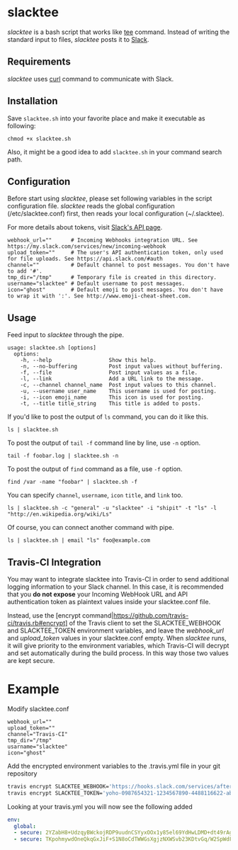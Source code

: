 # slacktee #

*slacktee* is a bash script that works like [tee](http://en.wikipedia.org/wiki/Tee_(command)) command.
Instead of writing the standard input to files, *slacktee* posts it to [Slack](https://slack.com/).

Requirements
------------

*slacktee* uses [curl](http://curl.haxx.se/) command to communicate with Slack.

Installation
------------

Save `slacktee.sh` into your favorite place and make it executable as following:
```
chmod +x slacktee.sh
```
Also, it might be a good idea to add `slacktee.sh` in your command search path. 

Configuration
------------

Before start using *slacktee*, please set following variables in the script configuration file.
*slacktee* reads the global configuration (/etc/slacktee.conf) first, then reads your local configuration (~/.slacktee).

For more details about tokens, visit [Slack's API page](https://api.slack.com/).

```
webhook_url=""      # Incoming Webhooks integration URL. See https://my.slack.com/services/new/incoming-webhook
upload_token=""     # The user's API authentication token, only used for file uploads. See https://api.slack.com/#auth
channel=""          # Default channel to post messages. You don't have to add '#'.
tmp_dir="/tmp"      # Temporary file is created in this directory.
username="slacktee" # Default username to post messages.
icon="ghost"        # Default emoji to post messages. You don't have to wrap it with ':'. See http://www.emoji-cheat-sheet.com.
```

Usage
------------
Feed input to *slacktee* through the pipe.

```
usage: slacktee.sh [options]
  options:
    -h, --help                  Show this help.
    -n, --no-buffering          Post input values without buffering.
    -f, --file                  Post input values as a file.
    -l, --link                  Add a URL link to the message.
    -c, --channel channel_name  Post input values to this channel.
    -u, --username user_name    This username is used for posting.
    -i, --icon emoji_name       This icon is used for posting.
    -t, --title title_string    This title is added to posts.
```

If you'd like to post the output of `ls` command, you can do it like this.
```
ls | slacktee.sh
```

To post the output of `tail -f` command line by line, use `-n` option.
```
tail -f foobar.log | slacktee.sh -n
```

To post the output of `find` command as a file, use `-f` option.
```
find /var -name "foobar" | slacktee.sh -f
```

You can specify `channel`, `username`, `icon` `title`, and `link` too.
```
ls | slacktee.sh -c "general" -u "slacktee" -i "shipit" -t "ls" -l "http://en.wikipedia.org/wiki/Ls"
```

Of course, you can connect another command with pipe.
```
ls | slacktee.sh | email "ls" foo@example.com
```

Travis-CI Integration
---------------------

You may want to integrate slacktee into Travis-CI in order to send additional
logging information to your Slack channel. In this case, it is recommended that
you **do not expose** your Incoming WebHook URL and API authentication token as
plaintext values inside your slacktee.conf file.

Instead, use the [encrypt command|https://github.com/travis-ci/travis.rb#encrypt]
of the Travis client to set the SLACKTEE\_WEBHOOK and SLACKTEE\_TOKEN
environment variables, and leave the *webhook_url* and *upload_token* values
in your slacktee.conf empty. When *slacktee* runs, it will give priority to the
environment variables, which Travis-CI will decrypt and set automatically during
the build process. In this way those two values are kept secure.

Example
=======

Modify slacktee.conf
```
webhook_url=""
upload_token=""
channel="Travis-CI"
tmp_dir="/tmp"
usarname="slacktee"
icon="ghost"
```

Add the encrypted environment variables to the .travis.yml file in your git
repository
```bash
travis encrypt SLACKTEE_WEBHOOK='https://hooks.slack.com/services/afternoonTEE/BMP2vsT72/ohNoDontTellUs' --add
travis encrypt SLACKTEE_TOKEN='yoho-0987654321-1234567890-4488116622-abc123' --add
```

Looking at your travis.yml you will now see the following added
```yaml
env:
  global:
  - secure: 2YZabH8+UdzqyBWckojRDP9uudnCSYyxOOx1y85el69YdHwLDMD+dt49rAgIrmCWsWCWpUZ0ZRWV8vU2VFMffIhmikiqG7VoKHuN5PyY8qBwr9hq/ZI8gdwgjgfRIGtv/U89BTjMmc1g/6nJkSvMtiSUSK3Lopg0JCyuZsiyhzs=
  - secure: TKpohmywdOneQkqGxJiF+S1N8oCdTWWGsXgjzNXWSvb23KDtvGq/W2SpWdFdwEHC9Y8NymoAPYRSW8MUQoiJ7NaQ1eZQuyx6/orjHpIgqiAuHrOSaMagzpKVG6Gtb87qDgov65ZOasyex1OtPQdfFtZBX67B6IVXkRPV+IA/+UX=
```
